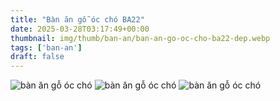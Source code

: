 ```yaml
---
title: "Bàn ăn gỗ óc chó BA22"
date: 2025-03-28T03:17:49+00:00
thumbnail: img/thumb/ban-an/ban-an-go-oc-cho-ba22-dep.webp
tags: ['ban-an']
draft: false
---
```

![bàn ăn gỗ óc chó](/img/ban-an/ba22/ban-an-go-oc-cho-ba22-1.webp)
![bàn ăn gỗ óc chó](/img/ban-an/ba22/ban-an-go-oc-cho-ba22-2.webp)
![bàn ăn gỗ óc chó](/img/ban-an/ba22/ban-an-go-oc-cho-ba22-3.webp)